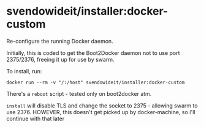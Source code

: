 # svendowideit/installer:docker-custom

Re-configure the running Docker daemon.

Initially, this is coded to get the Boot2Docker daemon not to use port 2375/2376, freeing it up for use by swarm.

To install, run:

```
docker run --rm -v "/:/host" svendowideit/installer:docker-custom
```

There's a `reboot` script - tested only on boot2docker atm.

`install` will disable TLS and change the socket to 2375 - allowing swarm to use 2376.
HOWEVER, this doesn't get picked up by docker-machine, so I'll continue with that later
